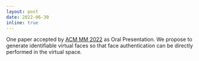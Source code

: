 ```yaml
---
layout: post
date: 2022-06-30
inline: true
---
```


One paper accepted by [ACM MM 2022](https://2022.acmmm.org/) as Oral Presentation. We propose to generate identifiable virtual faces so that face authentication can be directly performed in the virtual space.
